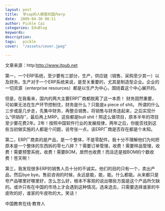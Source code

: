 ```yaml
---
layout: post  
title:  学sap的人眼里的国内erp  
date:  2009-04-30 08:11  
author: Pickle Cai  
categories: EduBlog  
keywords: 
description:   
tags:	pickle   
cover:  "/assets/cover.jpeg"  

---  
```

    
文章来源：http:http://www.itpub.net



 



第一，一个ERP系统，至少要有三部分，生产，供应链（销售、采购至少其一）以及财务。生产对于一个ERP系统来说，是至关重要的，尤其是制造型企业。企业的一切资源（enterprise resources）都是以生产为中心，围绕着这个中心展开的。



但是，在我看来，国内的两大主要ERP厂商都脱离了这一本质！ 财务固然重要，可如果无法在生产环节控制住，财务是什么？只能是a piece of shit。 所谓的什么三步或是几步走，先集中财务，再整合销售，将销售与财务连起来，之后实现什么“供销存”，最后再上MRP。这些都是bull shit！照这么做项目，原本半年的项目至少要花费2年。2年！按照中国软件行业的发展规律，两年之后，你能否找到这些当初做实施的人都是个问题，说夸张一点，该ERP厂商是否存在都是个未知。



第二，ERP厂商卖的是产品，是一个整体，不是零配件。我十分不理解他们为何把原本是一个整体的东西拆的零七八碎？？需要订单管理，收费！需要样品管理，收费！需要预警系统，收费！需要BOM，居然也收费！而且还是按BOM的个数收费！苍天啊！



 



第三，我发现很多ERP的销售人员十分的不诚实。他们的目的只有一个，卖出产品，然后bye bye。售前咨询的时候，永远是能，能，能。什么都能。从来都只是夸产品哪里好哪里好，怎么怎么好，根本不客观的说出哪些方面是这个产品所欠缺的。或许只有在中国的市场上才会遇到这种情况。选来选去，只需要选择谁家的牛皮吹的好，谁家的牛皮吹的大。笑话！ 



		    
 中国教育在线·教育人

